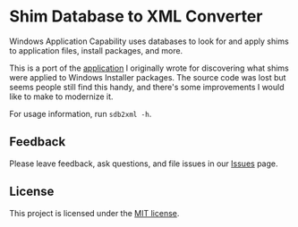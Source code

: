 # Shim Database to XML Converter

Windows Application Capability uses databases to look for and apply shims to application files, install packages, and more.

This is a port of the [application](https://devblogs.microsoft.com/setup/shim-database-to-xml/) I originally wrote for discovering what shims were applied to Windows Installer packages. The source code was lost but seems people still find this handy, and there's some improvements I would like to make to modernize it.

For usage information, run `sdb2xml -h`.

## Feedback

Please leave feedback, ask questions, and file issues in our [Issues](https://github.com/heaths/sdb2xml/issues) page.

## License

This project is licensed under the [MIT license](LICENSE.txt).
